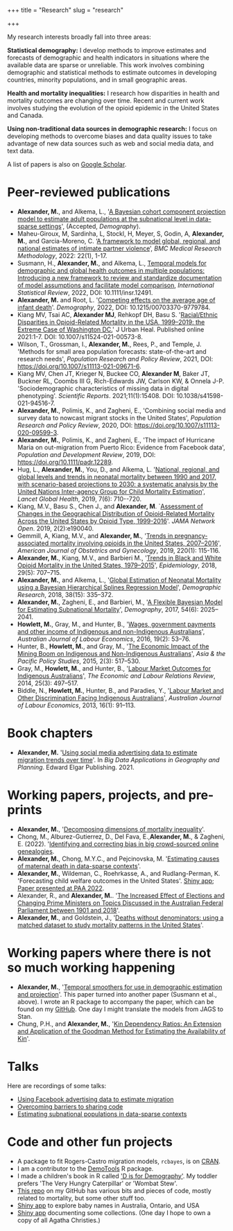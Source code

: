 +++
title = "Research"
slug = "research"

+++


My research interests broadly fall into three areas:

__Statistical demography:__ I develop methods to improve estimates and forecasts of demographic and health indicators in situations where the available data are sparse or unreliable. This work involves combining demographic and statistical methods to estimate outcomes in developing countries, minority populations, and in small geographic areas. 

__Health and mortality inequalities:__ I research how disparities in health and mortality outcomes are changing over time. Recent and current work involves studying the evolution of the opioid epidemic in the United States and Canada. 

__Using non-traditional data sources in demographic research:__ I focus on developing methods to overcome biases and data quality issues to take advantage of new data sources such as web and social media data, and text data. 

A list of papers is also on [Google Scholar](https://scholar.google.ca/citations?user=EoBHlPQAAAAJ&hl=en&authuser=1). 


# Peer-reviewed publications
- **Alexander, M.**, and Alkema, L., '[A Bayesian cohort component projection model to estimate adult populations at the subnational level in data-sparse settings](https://arxiv.org/abs/2102.06121)', (Accepted, *Demography*).
- Maheu-Giroux, M, Sardinha, L, Stockl, H, Meyer, S, Godin, A, **Alexander, M.**, and Garcia-Moreno, C. ‘[A framework to model global, regional, and national estimates of intimate partner violence](https://www.medrxiv.org/content/10.1101/2020.11.19.20235101v1)’, *BMC Medical Research Methodology*, 2022: 22(1), 1-17.
- Susmann, H., **Alexander, M.**, and Alkema, L., [Temporal models for demographic and global health outcomes in multiple populations: Introducing a new framework to review and standardize documentation of model assumptions and facilitate model comparison](https://onlinelibrary.wiley.com/doi/10.1111/insr.12491), *International Statistical Review*, 2022, DOI: 10.1111/insr.12491.
- **Alexander, M.** and Root, L. '[Competing effects on the average age of infant death](https://read.dukeupress.edu/demography/article/doi/10.1215/00703370-9779784/294667/Competing-Effects-on-the-Average-Age-of-Infant)'. *Demography*, 2022, DOI: 10.1215/00703370-9779784.
- Kiang MV, Tsai AC, **Alexander MJ**, Rehkopf DH, Basu S. '[Racial/Ethnic Disparities in Opioid-Related Mortality in the USA, 1999–2019: the Extreme Case of Washington DC.](https://pubmed.ncbi.nlm.nih.gov/34664185/)' J Urban Heal. Published online 2021:1-7. DOI: 10.1007/s11524-021-00573-8.
- Wilson, T., Grossman, I., **Alexander, M.**, Rees, P., and Temple, J. 'Methods for small area population forecasts: state-of-the-art and research needs', *Population Research and Policy Review*, 2021, DOI: https://doi.org/10.1007/s11113-021-09671-6.
- Kiang MV, Chen JT, Krieger N, Buckee CO, **Alexander M**, Baker JT, Buckner RL, Coombs III G, Rich-Edwards JW, Carlson KW, & Onnela J-P. 'Sociodemographic characteristics of missing data in digital phenotyping'. *Scientific Reports*. 2021;11(1):15408. DOI: 10.1038/s41598-021-94516-7.
- **Alexander, M.**, Polimis, K., and Zagheni, E., 'Combining social media and survey data to nowcast migrant stocks in the United States', *Population Research and Policy Review*, 2020, DOI: https://doi.org/10.1007/s11113-020-09599-3.
- **Alexander, M.**, Polimis, K., and Zagheni, E., 'The impact of Hurricane Maria on out-migration from Puerto Rico: Evidence from Facebook data', *Population and Development Review*, 2019, DOI:  https://doi.org/10.1111/padr.12289.  
- Hug, L., **Alexander, M.**, You, D., and Alkema, L. '[National, regional, and global levels and trends in neonatal mortality between 1990 and 2017, with scenario-based projections to 2030: a systematic analysis by the United Nations Inter-agency Group for Child Mortality Estimation](https://www.thelancet.com/journals/langlo/article/PIIS2214-109X(19)30163-9/fulltext)', *Lancet Global Health*, 2019, 7(6): 710--720. 
- Kiang, M.V., Basu S., Chen J., and **Alexander, M**. `[Assessment of Changes in the Geographical Distribution of Opioid-Related Mortality Across the United States by Opioid Type, 1999-2016](https://jamanetwork.com/journals/jamanetworkopen/fullarticle/2725487)'. *JAMA Network Open*. 2019, 2(2):e190040.
- Gemmill, A, Kiang, M.V., and **Alexander, M.**, '[Trends in pregnancy-associated mortality involving opioids in the United States, 2007–2016](https://www.ajog.org/article/S0002-9378(18)30820-2/fulltext)', *American Journal of Obstetrics and Gynecology*, 2019, 220(1): 115-116.
- **Alexander, M.**, Kiang, M.V., and Barbieri M., '[Trends in Black and White Opioid Mortality in the United States, 1979–2015](https://journals.lww.com/epidem/Fulltext/2018/09000/Trends_in_Black_and_White_Opioid_Mortality_in_the.16.aspx)', *Epidemiology*, 2018, 29(5): 707–715.
- **Alexander, M.**, and Alkema, L., '[Global Estimation of Neonatal Mortality using a Bayesian Hierarchical Splines Regression Model](https://www.demographic-research.org/volumes/vol38/15/default.htm)', *Demographic Research*, 2018, 38(15): 335–372.
- **Alexander, M.**, Zagheni, E., and Barbieri, M., '[A Flexible Bayesian Model for Estimating Subnational Mortality](https://link.springer.com/article/10.1007/s13524-017-0618-7)', *Demography*, 2017, 54(6): 2025–2041.
- **Howlett, M.**, Gray, M., and Hunter, B., '[Wages, government payments and other income of Indigenous and non-Indigenous Australians](https://search.informit.com.au/documentSummary;dn=535565937100039;res=IELAPA)', *Australian Journal of Labour Economics*, 2016, 19(2): 53–76.
- Hunter, B., **Howlett, M.**, and Gray, M., '[The Economic Impact of the Mining Boom on Indigenous and Non-Indigenous Australians](https://openresearch-repository.anu.edu.au/handle/1885/147842)', *Asia & the Pacific Policy Studies*, 2015, 2(3): 517–530.
- Gray, M., **Howlett, M.**, and Hunter, B., '[Labour Market Outcomes for Indigenous Australians](https://journals.sagepub.com/doi/abs/10.1177/1035304614545943)', *The Economic and Labour Relations Review*, 2014, 25(3): 497–517.
- Biddle, N., **Howlett, M.**, Hunter, B., and Paradies, Y., '[Labour Market and Other Discrimination Facing Indigenous Australians](https://search.informit.com.au/documentSummary;dn=363028735038386;res=IELBus)', *Australian Journal of Labour Economics*, 2013, 16(1): 91–113.

# Book chapters
- **Alexander, M.**  '[Using social media advertising data to estimate migration trends over time](https://www.elgaronline.com/view/edcoll/9781789909784/9781789909784.00007.xml)'. In *Big Data Applications in Geography and Planning*. Edward Elgar Publishing. 2021.


# Working papers, projects, and pre-prints
- **Alexander, M.**, '[Decomposing dimensions of mortality inequality](https://osf.io/preprints/socarxiv/uqwxj)'.
- Chong, M., Alburez-Gutierrez, D., Del Fava, E.,**Alexander, M.**, \& Zagheni, E. (2022). '[Identifying and correcting bias in big crowd-sourced online genealogies](https://www.demogr.mpg.de/papers/working/wp-2022-005.pdf).
- **Alexander, M.**, Chong, M.Y.C., and Pejcinovska, M. '[Estimating causes of maternal death in data-sparse contexts](https://arxiv.org/abs/2101.05240)'.
- **Alexander, M.**, Wildeman, C., Roehrkasse, A., and Rudlang-Perman, K. 'Forecasting child welfare outcomes in the United States'. [Shiny app](https://monica-alexander.shinyapps.io/foster_care/); [Paper presented at PAA 2022](/pdf/fc_paa.pdf).
- Alexander, R., and **Alexander, M.**. '[The Increased Effect of Elections and Changing Prime Ministers on Topics Discussed in the Australian Federal Parliament between 1901 and 2018](https://arxiv.org/abs/2111.09299)'.
- **Alexander, M.**, and Goldstein, J., '[Deaths without denominators: using a matched dataset to study mortality patterns in the United States](https://osf.io/preprints/socarxiv/q79ye/)'.


# Working papers where there is not so much working happening
- **Alexander, M.**, '[Temporal smoothers for use in demographic estimation and projection](/pdf/temporal_smoothing.pdf)'. This paper turned into another paper (Susmann et al., above). I wrote an R package to accompany the paper, which can be found on my [GitHub](https://github.com/MJAlexander/distortr). One day I might translate the models from JAGS to Stan.
- Chung, P.H., and **Alexander, M.**, '[Kin Dependency Ratios: An Extension and Application of the Goodman Method for Estimating the Availability of Kin](https://p-chung.com/paa/2019/abstract/)'.


# Talks

Here are recordings of some talks: 

- [Using Facebook advertising data to estimate migration](https://www.youtube.com/watch?v=xM1vf_KT76g)
- [Overcoming barriers to sharing code](https://www.youtube.com/watch?v=yvM2C6aZ94k)
- [Estimating subnational populations in data-sparse contexts](https://www.youtube.com/watch?v=OyDEfGfDoCo&feature=youtu.be)


# Code and other fun projects

- A package to fit Rogers-Castro migration models, `rcbayes`, is on [CRAN](https://cran.uib.no/web/packages/rcbayes/index.html). 
- I am a contributor to the [DemoTools](https://timriffe.github.io/DemoTools/) R package.
- I made a children's book in R called ['D is for Demography'](https://github.com/MJAlexander/d_is_for_demography). My toddler prefers 'The Very Hungry Caterpillar' or 'Wombat Stew'.
- [This repo](https://github.com/MJAlexander/states-mortality) on my GitHub has various bits and pieces of code, mostly related to mortality, but some other stuff too. 
- [Shiny app](https://monica-alexander.shinyapps.io/babynames_app/) to explore baby names in Australia, Ontario, and USA
- [Shiny app](https://monica-alexander.shinyapps.io/collections/) documenting some collections. (One day I hope to own a copy of all Agatha Christies.)




